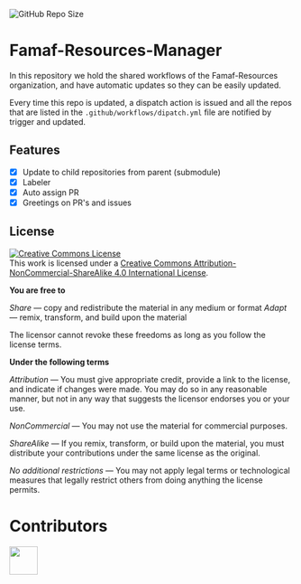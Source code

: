 ![GitHub Repo Size](https://img.shields.io/github/repo-size/FAMAF-resources/Famaf-Resources-Manager)

# Famaf-Resources-Manager

In this repository we hold the shared workflows of the Famaf-Resources organization, and have automatic updates so they can be easily updated.

Every time this repo is updated, a dispatch action is issued and all the repos that are listed in the `.github/workflows/dipatch.yml` file are notified by trigger and updated.

## Features

- [x] Update to child repositories from parent (submodule)
- [x] Labeler
- [x] Auto assign PR
- [x] Greetings on PR's and issues

## License

<a rel="license" href="http://creativecommons.org/licenses/by-nc-sa/4.0/"><img alt="Creative Commons License" style="border-width:0" src="https://i.creativecommons.org/l/by-nc-sa/4.0/88x31.png" /></a><br />This work is licensed under a <a rel="license" href="http://creativecommons.org/licenses/by-nc-sa/4.0/">Creative Commons Attribution-NonCommercial-ShareAlike 4.0 International License</a>.

**You are free to**

*Share* — copy and redistribute the material in any medium or format
*Adapt* — remix, transform, and build upon the material

The licensor cannot revoke these freedoms as long as you follow the license terms.

**Under the following terms**

*Attribution* — You must give appropriate credit, provide a link to the license, and indicate if changes were made. You may do so in any reasonable manner, but not in any way that suggests the licensor endorses you or your use.

*NonCommercial* — You may not use the material for commercial purposes.

*ShareAlike* — If you remix, transform, or build upon the material, you must distribute your contributions under the same license as the original.

*No additional restrictions* — You may not apply legal terms or technological measures that legally restrict others from doing anything the license permits.

# Contributors
<a href="https://github.com/FAMAF-resources/Famaf-Resources-Manager/graphs/contributors">
  <img src="https://contrib.rocks/image?repo=FAMAF-resources/Famaf-Resources-Manager" height='50'/>
</a>
